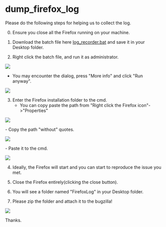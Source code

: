 # dump_firefox_log

Please do the following steps for helping us to collect the log.

0. Ensure you close all the Firefox running on your machine.

1. Download the batch file here <a href="https://jameswccheng.github.io/dump_firefox_log/log_recorder.bat">log_recorder.bat</a> and save it in your Desktop folder.

2. Right click the batch file, and run it as administrator.
<p align="left">
  <img src="https://jameswccheng.github.io/dump_firefox_log/rightclick.png"/>
</p>

  - You may encounter the dialog, press "More info" and click "Run anyway".
  <p align="left">
    <img src="https://jameswccheng.github.io/dump_firefox_log/protect.png"/>
  </p>

3. Enter the Firefox installation folder to the cmd.
   - You can copy paste the path from "Right click the Firefox icon"->"Properties"
<p align="left">
  <img src="https://jameswccheng.github.io/dump_firefox_log/properties.png"/>
</p>
   - Copy the path "without" quotes.
<p align="left">
  <img src="https://jameswccheng.github.io/dump_firefox_log/installfolder.png"/>
</p>
   - Paste it to the cmd.
<p align="left">
  <img src="https://jameswccheng.github.io/dump_firefox_log/cmd.png"/>
</p>

4. Ideally, the Firefox will start and you can start to reproduce the issue you met.

5. Close the Firefox entirely(clicking the close button).

6. You will see a folder named "FirefoxLog" in your Desktop folder.

7. Please zip the folder and attach it to the bugzilla!
<p align="left">
  <img src="https://jameswccheng.github.io/dump_firefox_log/logs.png"/>
</p>

Thanks.


